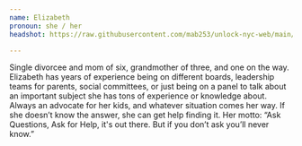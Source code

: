 ```yaml
---
name: Elizabeth
pronoun: she / her
headshot: https://raw.githubusercontent.com/mab253/unlock-nyc-web/main/uploads/elizabeth_croppedpng.png

---
```

Single divorcee and mom of six, grandmother of three, and one on the way. Elizabeth has years of experience being on different boards, leadership teams for parents, social committees, or just being on a panel to talk about an important subject she has tons of experience or knowledge about. Always an advocate for her kids, and whatever situation comes her way. If she doesn’t know the answer, she can get help finding it. Her motto: “Ask Questions, Ask for Help, it's out there. But if you don’t ask you’ll never know.”